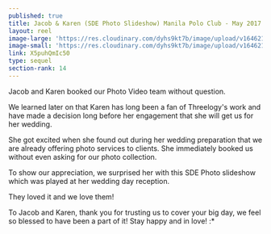 ```yaml
---
published: true
title: Jacob & Karen (SDE Photo Slideshow) Manila Polo Club - May 2017
layout: reel
image-large: 'https://res.cloudinary.com/dyhs9kt7b/image/upload/v1646211819/Karen_Photo.jpg'
image-small: 'https://res.cloudinary.com/dyhs9kt7b/image/upload/v1646211819/Karen_Photo.jpg'
link: X5puhQmIc50
type: sequel
section-rank: 14
---
```

Jacob and Karen booked our Photo Video team without question.

We learned later on that Karen has long been a fan of Threelogy's work and have made a decision long before her engagement that she will get us for her wedding.

She got excited when she found out during her wedding preparation that we are already offering photo services to clients. She immediately booked us without even asking for our photo collection.

To show our appreciation, we surprised her with this SDE Photo slideshow which was played at her wedding day reception.

They loved it and we love them!

To Jacob and Karen, thank you for trusting us to cover your big day, we feel so blessed to have been a part of it! Stay happy and in love! :*
